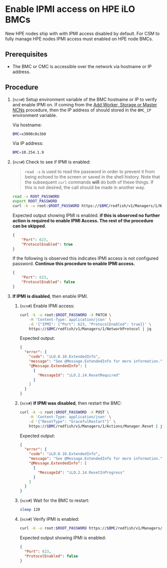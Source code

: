 # Enable IPMI access on HPE iLO BMCs

New HPE nodes ship with with IPMI access disabled by default. For CSM to fully manage HPE nodes IPMI access must enabled on HPE node BMCs.

## Prerequisites

- The BMC or CMC is accessible over the network via hostname or IP address.

## Procedure

1. (`ncn#`) Setup environment variable of the BMC hostname or IP to verify and enable IPMI on. If coming from the [Add Worker, Storage or Master NCNs](Add_Remove_Replace_NCNs.md#add-worker-storage-master)
  procedure, then the IP address of should stored in the `BMC_IP` environment variable.

    Via hostname:

    ```bash
    BMC=x3000c0s3b0
    ```

    Via IP address:

    ```bash
    BMC=10.254.1.9
    ```

1. (`ncn#`) Check to see if IPMI is enabled:

    > `read -s` is used to read the password in order to prevent it from being echoed to the screen or saved in the shell history.
    > Note that the subsequent `curl` commands **will** do both of these things. If this is not desired, the call should be made in
    > another way.

    ```bash
    read -s ROOT_PASSWORD
    export ROOT_PASSWORD
    curl -k -u root:$ROOT_PASSWORD https://$BMC/redfish/v1/Managers/1/NetworkProtocol | jq .IPMI
    ```

    Expected output showing IPMI is enabled. **if this is observed no further action is required to enable IPMI Access. The rest of the procedure can be skipped**.

    ```json
    {
        "Port": 623,
        "ProtocolEnabled": true
    }
    ```

    If the following is observed this indicates IPMI access is not configured password. **Continue this procedure to enable IPMI access.**

    ```json
    {
        "Port": 623,
        "ProtocolEnabled": false
    }
    ```

1. **If IPMI is disabled**, then enable IPMI.

    1. (`ncn#`) Enable IPMI access:

        ```bash
        curl -k -u root:$ROOT_PASSWORD -X PATCH \
            -H 'Content-Type: application/json' \
            -d '{"IPMI": {"Port": 623, "ProtocolEnabled": true}}' \
            https://$BMC/redfish/v1/Managers/1/NetworkProtocol | jq
        ```

        Expected output:

        ```json
        {
          "error": {
            "code": "iLO.0.10.ExtendedInfo",
            "message": "See @Message.ExtendedInfo for more information.",
            "@Message.ExtendedInfo": [
              {
                "MessageId": "iLO.2.14.ResetRequired"
              }
            ]
          }
        }
        ```

    1. (`ncn#`) **If IPMI was disabled**, then restart the BMC:

        ```bash
        curl -k -u root:$ROOT_PASSWORD -X POST \
            -H 'Content-Type: application/json' \
            -d '{"ResetType": "GracefulRestart"}' \
            https://$BMC/redfish/v1/Managers/1/Actions/Manager.Reset | jq
        ```

        Expected output:

        ```json
        {
          "error": {
            "code": "iLO.0.10.ExtendedInfo",
            "message": "See @Message.ExtendedInfo for more information.",
            "@Message.ExtendedInfo": [
              {
                "MessageId": "iLO.2.14.ResetInProgress"
              }
            ]
          }
        }
        ```

    1. (`ncn#`) Wait for the BMC to restart:

        ```bash
        sleep 120
        ```

    1. (`ncn#`) Verify IPMI is enabled:

        ```bash
        curl -k -u root:$ROOT_PASSWORD https://$BMC/redfish/v1/Managers/1/NetworkProtocol | jq .IPMI
        ```

        Expected output showing IPMI is enabled:

        ```json
        {
          "Port": 623,
          "ProtocolEnabled": false
        }
        ```
